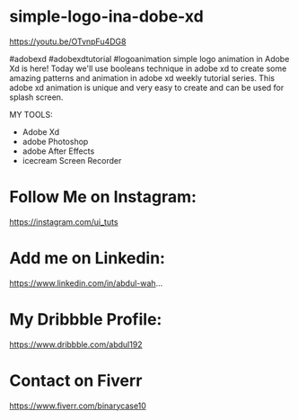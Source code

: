 # simple-logo-ina-dobe-xd
https://youtu.be/OTvnpFu4DG8

#adobexd #adobexdtutorial #logoanimation
simple logo animation in Adobe Xd is here! Today we'll use booleans technique in adobe xd to create some amazing patterns and animation in adobe xd weekly tutorial series. This adobe xd animation is unique and very easy to create and can be used for splash screen.




MY TOOLS:
- Adobe Xd
- adobe Photoshop
- adobe After Effects
- icecream Screen Recorder



# Follow Me on Instagram: 
https://instagram.com/ui_tuts

# Add me on Linkedin: 
https://www.linkedin.com/in/abdul-wah...

# My Dribbble Profile: 
https://www.dribbble.com/abdul192

# Contact on Fiverr 
https://www.fiverr.com/binarycase10
